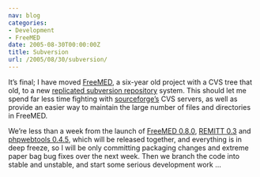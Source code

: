 ```yaml
---
nav: blog
categories:
- Development
- FreeMED
date: 2005-08-30T00:00:00Z
title: Subversion
url: /2005/08/30/subversion/
---
```


It’s final; I have moved [FreeMED][1], a six-year old project with a CVS tree that old, to a new [replicated subversion repository][2] system. This should let me spend far less time fighting with [sourceforge’s][3] CVS servers, as well as provide an easier way to maintain the large number of files and directories in FreeMED.

 [1]: http://freemedsoftware.org/
 [2]: http://developer.freemedsoftware.org/wiki/index.php/Subversion_repository
 [3]: http://sourceforge.net

We’re less than a week from the launch of [FreeMED 0.8.0][4], [REMITT 0.3][5] and [phpwebtools 0.4.5][6], which will be released together, and everything is in deep freeze, so I will be only committing packaging changes and extreme paper bag bug fixes over the next week. Then we branch the code into stable and unstable, and start some serious development work …

 [4]: http://freemedsoftware.org
 [5]: http://remitt.org/
 [6]: http://sourceforge.net/projects/phpwebtools/
